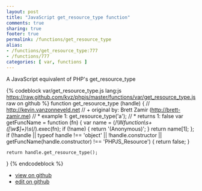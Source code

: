```yaml
---
layout: post
title: "JavaScript get_resource_type function"
comments: true
sharing: true
footer: true
permalink: /functions/get_resource_type
alias:
- /functions/get_resource_type:777
- /functions/777
categories: [ var, functions ]
---
```

A JavaScript equivalent of PHP's get_resource_type
<!-- more -->
{% codeblock var/get_resource_type.js lang:js https://raw.github.com/kvz/phpjs/master/functions/var/get_resource_type.js raw on github %}
function get_resource_type (handle) {
    // http://kevin.vanzonneveld.net
    // +   original by: Brett Zamir (http://brett-zamir.me)
    // *     example 1: get_resource_type('a');
    // *     returns 1: false
    var getFuncName = function (fn) {
        var name = (/\W*function\s+([\w\$]+)\s*\(/).exec(fn);
        if (!name) {
            return '(Anonymous)';
        }
        return name[1];
    };
    if (!handle || typeof handle !== 'object' || !handle.constructor || getFuncName(handle.constructor) !== 'PHPJS_Resource') {
        return false;
    }

    return handle.get_resource_type();
}
{% endcodeblock %}
<ul>
 <li><a href="https://github.com/kvz/phpjs/blob/master/functions/var/get_resource_type.js">view on github</a></li>
 <li><a href="https://github.com/kvz/phpjs/edit/master/functions/var/get_resource_type.js">edit on github</a></li>
</ul>
